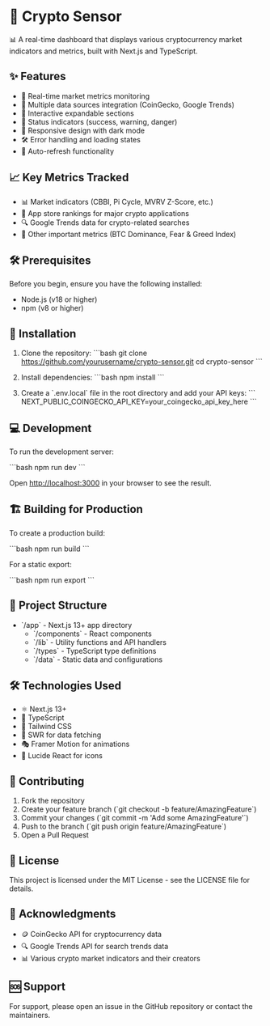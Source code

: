 # 🚀 Crypto Sensor

📊 A real-time dashboard that displays various cryptocurrency market indicators and metrics, built with Next.js and TypeScript.

## ✨ Features

- 🔄 Real-time market metrics monitoring
- 🔌 Multiple data sources integration (CoinGecko, Google Trends)
- 📂 Interactive expandable sections
- 🚦 Status indicators (success, warning, danger)
- 📱 Responsive design with dark mode
- 🛠️ Error handling and loading states
- 🔄 Auto-refresh functionality

## 📈 Key Metrics Tracked

- 📊 Market indicators (CBBI, Pi Cycle, MVRV Z-Score, etc.)
- 📱 App store rankings for major crypto applications
- 🔍 Google Trends data for crypto-related searches
- 🧮 Other important metrics (BTC Dominance, Fear & Greed Index)

## 🛠️ Prerequisites

Before you begin, ensure you have the following installed:
- Node.js (v18 or higher)
- npm (v8 or higher)

## 🚀 Installation

1. Clone the repository:
   \`\`\`bash
   git clone https://github.com/yourusername/crypto-sensor.git
   cd crypto-sensor
   \`\`\`

2. Install dependencies:
   \`\`\`bash
   npm install
   \`\`\`

3. Create a \`.env.local\` file in the root directory and add your API keys:
   \`\`\`
   NEXT_PUBLIC_COINGECKO_API_KEY=your_coingecko_api_key_here
   \`\`\`

## 💻 Development

To run the development server:

\`\`\`bash
npm run dev
\`\`\`

Open [http://localhost:3000](http://localhost:3000) in your browser to see the result.

## 🏗️ Building for Production

To create a production build:

\`\`\`bash
npm run build
\`\`\`

For a static export:

\`\`\`bash
npm run export
\`\`\`

## 📁 Project Structure

- \`/app\` - Next.js 13+ app directory
  - \`/components\` - React components
  - \`/lib\` - Utility functions and API handlers
  - \`/types\` - TypeScript type definitions
  - \`/data\` - Static data and configurations

## 🛠️ Technologies Used

- ⚛️ Next.js 13+
- 🔷 TypeScript
- 🎨 Tailwind CSS
- 🔄 SWR for data fetching
- 🎭 Framer Motion for animations
- 🔣 Lucide React for icons

## 🤝 Contributing

1. Fork the repository
2. Create your feature branch (\`git checkout -b feature/AmazingFeature\`)
3. Commit your changes (\`git commit -m 'Add some AmazingFeature'\`)
4. Push to the branch (\`git push origin feature/AmazingFeature\`)
5. Open a Pull Request

## 📄 License

This project is licensed under the MIT License - see the LICENSE file for details.

## 🙏 Acknowledgments

- 🪙 CoinGecko API for cryptocurrency data
- 🔍 Google Trends API for search trends data
- 📊 Various crypto market indicators and their creators

## 🆘 Support

For support, please open an issue in the GitHub repository or contact the maintainers.

